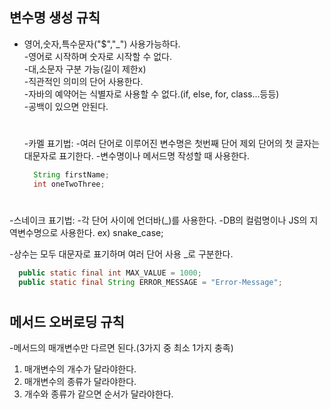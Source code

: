 ## 변수명 생성 규칙
- 영어,숫자,특수문자("$","_") 사용가능하다.  
  -영어로 시작하며 숫자로 시작할 수 없다.  
  -대,소문자 구분 가능(길이 제한x)  
  -직관적인 의미의 단어 사용한다.  
  -자바의 예약어는 식별자로 사용할 수 없다.(if, else, for, class...등등)  
  -공백이 있으면 안된다.  
  #
  -카멜 표기법:
    -여러 단어로 이루어진 변수명은 첫번째 단어 제외 단어의 첫 글자는 대문자로 표기한다.
    -변수명이나 메서드명 작성할 때 사용한다.
  ```java  
    String firstName;
    int oneTwoThree;
  ```
#
  -스네이크 표기법:
    -각 단어 사이에 언더바(_)를 사용한다.
    -DB의 컬럼명이나 JS의 지역변수명으로 사용한다.
    ex) snake_case; 
 
  -상수는 모두 대문자로 표기하며 여러 단어 사용 _로 구분한다.
  ```java
    public static final int MAX_VALUE = 1000;
    public static final String ERROR_MESSAGE = "Error-Message";
  ```
#
## 메서드 오버로딩 규칙
-메서드의 매개변수만 다르면 된다.(3가지 중 최소 1가지 충족)
1. 매개변수의 개수가 달라야한다.
2. 매개변수의 종류가 달라야한다.
3. 개수와 종류가 같으면 순서가 달라야한다.
#
